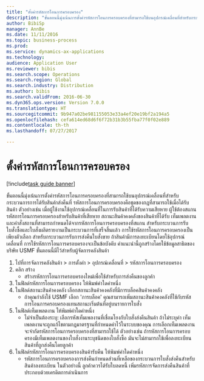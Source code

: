 ```yaml
--- 
title: "ตั้งค่ารหัสการโอนการครอบครอง"
description: "ขั้นตอนนี้มุ่งเน้นการตั้งค่ารหัสการโอนการครอบครองที่สามารถใช้บนอุปกรณ์เคลื่อนที่สำหรับกระบวนการการได้รับสินค้าส่งคืนที่ "
author: BibiSp
manager: AnnBe
ms.date: 11/11/2016
ms.topic: business-process
ms.prod: 
ms.service: dynamics-ax-applications
ms.technology: 
audience: Application User
ms.reviewer: bibis
ms.search.scope: Operations
ms.search.region: Global
ms.search.industry: Distribution
ms.author: bibis
ms.search.validFrom: 2016-06-30
ms.dyn365.ops.version: Version 7.0.0
ms.translationtype: HT
ms.sourcegitcommit: 9b947a02be981155053e33a4ef20e19bf2a194a5
ms.openlocfilehash: cefa614ed68d6f6f72b31b3b55fba77f0f02e889
ms.contentlocale: th-th
ms.lasthandoff: 07/27/2017

---
```

# <a name="set-up-dispositions-codes"></a>ตั้งค่ารหัสการโอนการครอบครอง

[!include[task guide banner](../../includes/task-guide-banner.md)]

ขั้นตอนนี้มุ่งเน้นการตั้งค่ารหัสการโอนการครอบครองที่สามารถใช้บนอุปกรณ์เคลื่อนที่สำหรับกระบวนการการได้รับสินค้าส่งคืนที่  รหัสการโอนการครอบครองคือชุดของกฎที่สามารถใช้เมื่อได้รับสินค้า ตัวอย่างเช่น เมื่อผู้ใช้งานใช้อุปกรณ์เคลื่อนที่ในการรับสินค้าที่ได้รับความเสียหาย ผู้ใช้ต้องสแกนรหัสการโอนการครอบครองสำหรับสินค้าที่เสียหาย สถานะสินค้าคงคลังของสินค้าที่ได้รับ เท็มเพลตงาน และคำสั่งสถานที่สามารถกำหนดได้จากรหัสการโอนการครอบครองที่สแกน สำหรับกระบวนการรับใบสั่งซื้อและใบสั่งผลิตรายงานเป็นกระบวนการที่เสร็จสิ้นแล้ว การใช้รหัสการโอนการครอบครองเป็นเพียงตัวเลือก สำหรับกระบวนการรับการส่งคืนใบสั่งขาย ถ้าสินค้ามีการลงทะเบียนโดยใช้อุปกรณ์เคลื่อนที่ การใช้รหัสการโอนการครอบครองจะเป็นข้อบังคับ  คำแนะนำนี้ถูกสร้างโดยใช้ข้อมูลสาธิตของบริษัท USMF  ขั้นตอนนี้มีไว้สำหรับผู้จัดการคลังสินค้า 

1. ไปที่การจัดการคลังสินค้า > การตั้งค่า > อุปกรณ์เคลื่อนที่ > รหัสการโอนการครอบครอง
2. คลิก สร้าง
    * สร้างรหัสการโอนการครอบครองใหม่เพื่อใช้สำหรับการส่งคืนของลูกค้า  
3. ในฟิลด์รหัสการโอนการครอบครอง ให้พิมพ์ค่าใดค่าหนึ่ง
4. ในฟิลด์สถานะสินค้าคงคลัง เลือกสถานะสินค้าคงคลังที่มีการบล็อคสินค้าคงคลัง
    * ถ้าคุณกำลังใช้ USMF เลือก 'การบล็อค' คุณสามารถเพิ่มสถานะสินค้าคงคลังที่ใช้กับรหัสการโอนการครอบครองแทนสถานะเริ่มต้นที่อยู่บนรายการใบสั่ง  
5. ในฟิลด์เท็มเพลตงาน ให้พิมพ์ค่าใดค่าหนึ่ง
    * ไม่จำเป็นต้องระบุ: เลือกรหัสเท็มเพลงานที่เชื่อมโยงกับใบสั่งส่งคืนสินค้า ถ้าไม่ระบุค่า เท็มเพลตงานจะถูกแก้ไขตามกฎมาตรฐานที่กำหนดค่าไว้ในระบบของคุณ การเลือกเท็มเพลตงานจะจำกัดรหัสการโอนการครอบครองที่สามารถใช้ได้ ตัวอย่างเช่น ถ้ารหัสการโอนการครอบครองมีเท็มเพลตงานของใบสั่งงานระบุชนิดของใบสั่งซื้อ  มันจะไม่สามารถใช้เพื่อลงทะเบียนสินค้าที่ถูกส่งคืนโดยลูกค้า  
6. ในฟิลด์รหัสการโอนการครอบครองสินค้ารับคืน ให้พิมพ์ค่าใดค่าหนึ่ง
    * รหัสการโอนการครอบครองการส่งคืนกำหนดส่วนที่เหลือของกระบวนการใบสั่งส่งคืนสำหรับสินค้าลงทะเบียน  ในตัวอย่างนี้ ลูกค้าควรได้รับใบลดหนี้ เพิ่มรหัสการจัดการส่งคืนสินค้าที่ประกอบด้วยเครดิตการดำเนินการ  


